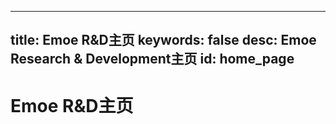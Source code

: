 
---
title: Emoe R&D主页
keywords: false
desc: Emoe Research & Development主页
id: home_page
---




<div>
    <h1><span>Emoe R&D主页</span></h1>
</div>


